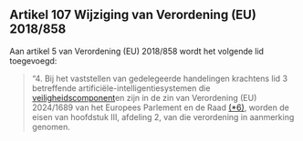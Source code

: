 ## Artikel 107 Wijziging van Verordening (EU) 2018/858

Aan artikel 5 van Verordening (EU) 2018/858 wordt het volgende lid toegevoegd:

> “4. Bij het vaststellen van gedelegeerde handelingen krachtens lid 3 betreffende artificiële-intelligentiesystemen die [veiligheidscomponent](a3.md#^veiligheidscomponent)en zijn in de zin van Verordening (EU) 2024/1689 van het Europees Parlement en de Raad [(\*6)](#ntr*6-L_202401689NL.000101-E0063), worden de eisen van hoofdstuk III, afdeling 2, van die verordening in aanmerking genomen.
